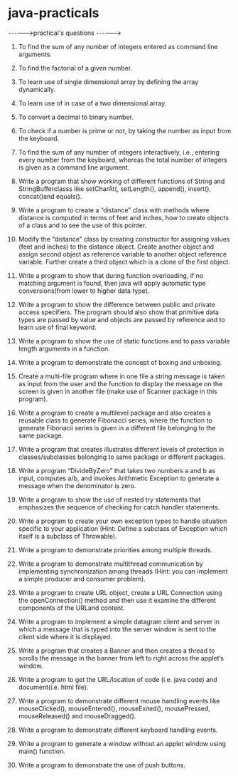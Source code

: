 # java-practicals
------>practical's questions ------>

1. To find the sum of any number of integers entered as command line arguments.

2. To find the factorial of a given number.

3. To learn use of single dimensional array by defining the array dynamically.

4. To learn use of in case of a two dimensional array.

5. To convert a decimal to binary number.

6. To check if a number is prime or not, by taking the number as input from the keyboard.

7. To find the sum of any number of integers interactively, i.e., entering every number from the
keyboard, whereas the total number of integers is given as a command line argument.

8. Write a program that show working of different functions of String and StringBufferclasss like
setCharAt(, setLength(), append(), insert(), concat()and equals().

9. Write a program to create a “distance” class with methods where distance is computed in terms
of feet and inches, how to create objects of a class and to see the use of this pointer.

10. Modify the “distance” class by creating constructor for assigning values (feet and inches) to the
distance object. Create another object and assign second object as reference variable to another
object reference variable. Further create a third object which is a clone of the first object.

11. Write a program to show that during function overloading, if no matching argument is found,
then java will apply automatic type conversions(from lower to higher data type).

12. Write a program to show the difference between public and private access specifiers. The
program should also show that primitive data types are passed by value and objects are passed
by reference and to learn use of final keyword.

13. Write a program to show the use of static functions and to pass variable length arguments in a
function.

14. Write a program to demonstrate the concept of boxing and unboxing.

15. Create a multi-file program where in one file a string message is taken as input from the user
and the function to display the message on the screen is given in another file (make use of
Scanner package in this program).

16. Write a program to create a multilevel package and also creates a reusable class to generate
Fibonacci series, where the function to generate Fibonacii series is given in a different file
belonging to the same package.

17. Write a program that creates illustrates different levels of protection in classes/subclasses
belonging to same package or different packages.

18. Write a program “DivideByZero” that takes two numbers a and b as input, computes a/b, and
invokes Arithmetic Exception to generate a message when the denominator is zero.

19. Write a program to show the use of nested try statements that emphasizes the sequence of
checking for catch handler statements.

20. Write a program to create your own exception types to handle situation specific to your
application (Hint: Define a subclass of Exception which itself is a subclass of Throwable).

21. Write a program to demonstrate priorities among multiple threads.

22. Write a program to demonstrate multithread communication by implementing synchronization
among threads (Hint: you can implement a simple producer and consumer problem).

23. Write a program to create URL object, create a URL Connection using the openConnection()
method and then use it examine the different components of the URLand content.

24. Write a program to implement a simple datagram client and server in which a message that is
typed into the server window is sent to the client side where it is displayed.

25. Write a program that creates a Banner and then creates a thread to scrolls the message in the
banner from left to right across the applet’s window.

26. Write a program to get the URL/location of code (i.e. java code) and document(i.e. html file).

27. Write a program to demonstrate different mouse handling events like mouseClicked(),
mouseEntered(), mouseExited(), mousePressed, mouseReleased() and mouseDragged().

28. Write a program to demonstrate different keyboard handling events.

29. Write a program to generate a window without an applet window using main() function.

30. Write a program to demonstrate the use of push buttons.

